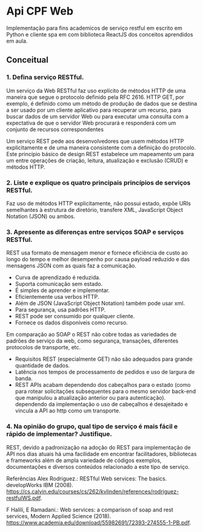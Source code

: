 # Api CPF Web
Implementação para fins academicos de serviço restful em escrito em Python e cliente spa em com biblioteca ReactJS dos conceitos aprendidos em aula.

## Conceitual

### 1. Defina serviço RESTful.
Um serviço da Web RESTful faz uso explícito de métodos HTTP de 
uma maneira que segue o protocolo definido pela RFC 2616. 
HTTP GET, por exemplo, é definido como um método de produção de dados que se 
destina a ser usado por um cliente aplicativo para recuperar um recurso,
para buscar dados de um servidor Web ou para executar uma consulta com 
a expectativa de que o servidor Web procurará e responderá com um conjunto 
de recursos correspondentes

Um serviço REST pede aos desenvolvedores que usem métodos HTTP explicitamente 
e de uma maneira consistente com a definição do protocolo. 
Este princípio básico de design REST estabelece um mapeamento um para um entre operações de criação, 
leitura, atualização e exclusão (CRUD) e métodos HTTP.

### 2. Liste e explique os quatro principais princípios de serviços RESTful.
Faz uso de métodos HTTP explicitamente, não possui estado, expõe URIs semelhantes à estrutura de diretório,
transfere XML, JavaScript Object Notation (JSON) ou ambos.

### 3. Apresente as diferenças entre serviços SOAP e serviços RESTful.
REST usa formato de mensagem menor e fornece eficiência de custo ao longo do tempo 
e melhor desempenho por causa payload reduzido e das mensagens JSON com as quais faz a comunicação. 


- Curva de aprendizado é reduzida.
- Suporta comunicação sem estado.
- É simples de aprender e implementar.
- Eficientemente usa verbos HTTP.
- Além de JSON (JavaScript Object Notation) também pode usar xml.
- Para segurança, usa padrões HTTP.
- REST pode ser consumido por qualquer cliente.
- Fornece os dados disponíveis como recurso. 


Em comparação ao SOAP o REST não cobre todas as variedades de padrões de serviço da web, 
como segurança, transações, diferentes protocolos de transporte, etc.

- Requisitos REST (especialmente GET) não são adequados para grande quantidade de dados.
- Latência nos tempos de processamento de pedidos e uso de largura de banda. 
- REST APIs acabam dependendo dos cabeçalhos para o estado (como para rotear solicitações subsequentes para o mesmo servidor back-end que manipulou a atualização anterior ou para autenticação). 
dependendo da implementação o uso de cabeçalhos é desajeitado e vincula a API ao http como um transporte.

### 4. Na opinião do grupo, qual tipo de serviço é mais fácil e rápido de implementar? Justifique.
REST, devido a padronização na adoção do REST para implementação de API nos dias atuais há uma facilidade em encontrar facilitadores, bibliotecas e frameworks além de ampla variedade de códigos exemplos, documentações e diversos conteúdos relacionado a este tipo de serviço. 

Referências
Alex Rodriguez.: RESTful Web services: The basics. developWorks IBM (2008). 
https://cs.calvin.edu/courses/cs/262/kvlinden/references/rodriguez-restfulWS.pdf.

F Halili, E Ramadani.: Web services: a comparison of soap and rest services, Modern Applied Science (2018). 
https://www.academia.edu/download/55982691/72393-274555-1-PB.pdf.
